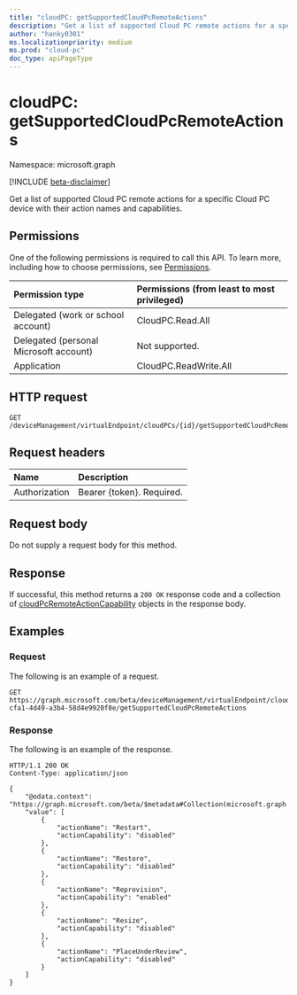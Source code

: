 ```yaml
---
title: "cloudPC: getSupportedCloudPcRemoteActions"
description: "Get a list of supported Cloud PC remote actions for a specific Cloud PC device with their action names and capabilities."
author: "hanky0301"
ms.localizationpriority: medium
ms.prod: "cloud-pc"
doc_type: apiPageType
---
```


# cloudPC: getSupportedCloudPcRemoteActions

Namespace: microsoft.graph

[!INCLUDE [beta-disclaimer](../../includes/beta-disclaimer.md)]

Get a list of supported Cloud PC remote actions for a specific Cloud PC device with their action names and capabilities.

## Permissions

One of the following permissions is required to call this API. To learn more, including how to choose permissions, see [Permissions](/graph/permissions-reference).

| Permission type                        | Permissions (from least to most privileged) |
|:---------------------------------------|:--------------------------------------------|
| Delegated (work or school account)     | CloudPC.Read.All                            |
| Delegated (personal Microsoft account) | Not supported.                              |
| Application                            | CloudPC.ReadWrite.All                       |

## HTTP request

<!-- {
  "blockType": "ignored"
}
-->

``` http
GET /deviceManagement/virtualEndpoint/cloudPCs/{id}/getSupportedCloudPcRemoteActions
```

## Request headers

|Name|Description|
|:---|:---|
|Authorization|Bearer {token}. Required.|

## Request body

Do not supply a request body for this method.

## Response

If successful, this method returns a `200 OK` response code and a collection of [cloudPcRemoteActionCapability](../resources/cloudpcremoteactioncapability.md) objects in the response body.

## Examples

### Request

The following is an example of a request.

<!-- {
  "blockType": "request",
  "name": "cloudpc_getsupportedcloudpcremoteactions"
}
-->

``` http
GET https://graph.microsoft.com/beta/deviceManagement/virtualEndpoint/cloudPCs/831dd62e-cfa1-4d49-a3b4-58d4e9920f8e/getSupportedCloudPcRemoteActions
```

### Response

The following is an example of the response.

<!-- {
  "blockType": "response",
  "@odata.type": "Collection(microsoft.graph.cloudPcRemoteActionCapability)",
  "truncated": true
}
-->

``` http
HTTP/1.1 200 OK
Content-Type: application/json

{
    "@odata.context": "https://graph.microsoft.com/beta/$metadata#Collection(microsoft.graph.cloudPcRemoteActionCapability)",
    "value": [
        {
            "actionName": "Restart",
            "actionCapability": "disabled"
        },
        {
            "actionName": "Restore",
            "actionCapability": "disabled"
        },
        {
            "actionName": "Reprovision",
            "actionCapability": "enabled"
        },
        {
            "actionName": "Resize",
            "actionCapability": "disabled"
        },
        {
            "actionName": "PlaceUnderReview",
            "actionCapability": "disabled"
        }
    ]
}
```
